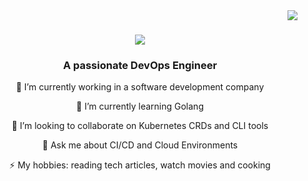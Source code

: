 <img align="right" src="https://visitor-badge.laobi.icu/badge?page_id=hamido95.hamido95" />

<h1 align="center">
    <img src="https://readme-typing-svg.herokuapp.com/?font=Righteous&size=35&center=true&vCenter=true&width=500&height=70&duration=4000&lines=Hi+there+👋;+I'm+Hamido!;+Welcome+to+my+GitHub+repo!;" />
</h1>

<h3 align="center">A passionate DevOps Engineer </h3>


<div align="center">
 
🔭 I’m currently working in a software development company

🌱 I’m currently learning Golang

👯 I’m looking to collaborate on Kubernetes CRDs and CLI tools 

💬 Ask me about CI/CD and Cloud Environments

⚡ My hobbies: reading tech articles, watch movies and cooking
   
</div>




